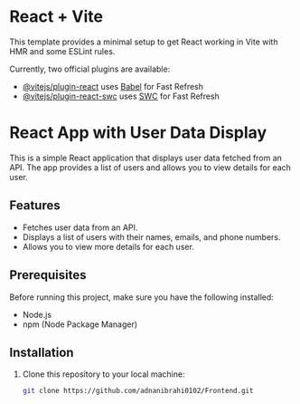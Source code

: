 # React + Vite

This template provides a minimal setup to get React working in Vite with HMR and some ESLint rules.

Currently, two official plugins are available:

- [@vitejs/plugin-react](https://github.com/vitejs/vite-plugin-react/blob/main/packages/plugin-react/README.md) uses [Babel](https://babeljs.io/) for Fast Refresh
- [@vitejs/plugin-react-swc](https://github.com/vitejs/vite-plugin-react-swc) uses [SWC](https://swc.rs/) for Fast Refresh
# React App with User Data Display

This is a simple React application that displays user data fetched from an API. The app provides a list of users and allows you to view details for each user.

## Features

- Fetches user data from an API.
- Displays a list of users with their names, emails, and phone numbers.
- Allows you to view more details for each user.

## Prerequisites

Before running this project, make sure you have the following installed:

- Node.js
- npm (Node Package Manager)

## Installation

1. Clone this repository to your local machine:

   ```bash
   git clone https://github.com/adnanibrahi0102/Frontend.git
